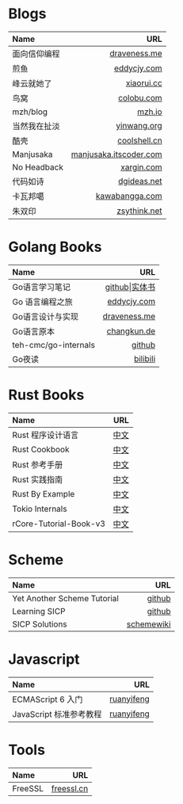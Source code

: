 # Blogs
|Name|URL|
|:---|---:|
|面向信仰编程|[draveness.me](https://draveness.me/)|
|煎鱼|[eddycjy.com](https://eddycjy.com/)|
|峰云就她了|[xiaorui.cc](http://xiaorui.cc/)|
|鸟窝|[colobu.com](https://colobu.com/)|
|mzh/blog|[mzh.io](https://mzh.io/)|
|当然我在扯淡|[yinwang.org](http://www.yinwang.org/)|
|酷壳|[coolshell.cn](https://coolshell.cn/)|
|Manjusaka|[manjusaka.itscoder.com](https://manjusaka.itscoder.com/)|
|No Headback|[xargin.com](https://xargin.com/)|
|代码如诗|[dgideas.net](https://dgideas.net/)|
|卡瓦邦噶|[kawabangga.com](https://www.kawabangga.com/)|
|朱双印|[zsythink.net](https://www.zsythink.net/)|

# Golang Books
|Name|URL|
|:---|---:|
|Go语言学习笔记|[github](https://github.com/qyuhen/book)\|[实体书](https://item.jd.com/11944267.html)|
|Go 语言编程之旅|[eddycjy.com](https://golang2.eddycjy.com/)|
|Go语言设计与实现|[draveness.me](https://draveness.me/golang/)|
|Go语言原本|[changkun.de](https://changkun.de/golang)|
|teh-cmc/go-internals|[github](https://github.com/teh-cmc/go-internals)|
|Go夜读|[bilibili](https://space.bilibili.com/326749661/)|

# Rust Books
|Name|URL|
|:---|---:|
|Rust 程序设计语言|[中文](https://rust-lang.budshome.com/)|
|Rust Cookbook|[中文](https://rust-cookbook.budshome.com/)|
|Rust 参考手册|[中文](https://rust-reference.budshome.com/)|
|Rust 实践指南|[中文](https://rust-guide.budshome.com/)|
|Rust By Example|[中文](https://rust-by-example.budshome.com/)|
|Tokio Internals|[中文](https://tony612.github.io/tokio-internals/)|
|rCore-Tutorial-Book-v3|[中文](https://rcore-os.github.io/rCore-Tutorial-Book-v3/)|

# Scheme
|Name|URL|
|:---|---:|
|Yet Another Scheme Tutorial|[github](http://deathking.github.io/yast-cn/)|
|Learning SICP|[github](https://learningsicp.github.io/)|
|SICP Solutions|[schemewiki](http://community.schemewiki.org/?SICP-Solutions)|

# Javascript
|Name|URL|
|:---|---:|
|ECMAScript 6 入门|[ruanyifeng](http://es6.ruanyifeng.com/)|
|JavaScript 标准参考教程|[ruanyifeng](http://javascript.ruanyifeng.com/)|

# Tools
|Name|URL|
|:---|---:|
|FreeSSL|[freessl.cn](https://freessl.cn/)|

